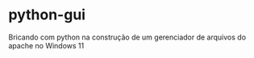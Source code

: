 # python-gui

Bricando com python na construção de um gerenciador de arquivos do apache no Windows 11
